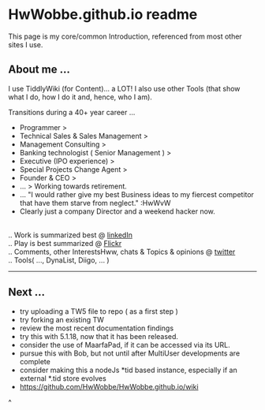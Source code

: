 # HwWobbe.github.io readme
This page is my core/common Introduction, referenced from most other sites I use.

<h2> About me ...</h2>

I use TiddlyWiki (for Content)... a LOT!  I also use other Tools (that show what I do, how I do it and, hence, who I am).

Transitions during a 40+ year career ...

* Programmer >
* Technical Sales & Sales Management > 
* Management Consulting > 
* Banking technologist ( Senior Management ) > 
* Executive (IPO experience) > 
* Special Projects Change Agent >
* Founder & CEO >
* ... > Working towards retirement.
* ... "I would rather give my best Business ideas to my fiercest competitor that have them starve from neglect." :HwWvW
* Clearly just a company Director and a weekend hacker now.

<br> .. Work is summarized best @ <a href="https://www.linkedin.com/in/hans-wobbe-37634a/">linkedIn</a>
<br> .. Play is best summarized @ <a href="https://www.flickr.com/people/hwo/">Flickr</a>
<br> .. Comments, other InterestsHww, chats & Topics & opinions @ <a href="https://twitter.com/HansWobbe">twitter</a>
<br> .. Tools( ..., DynaList, Diigo, ... )

<hr>

<h2> Next ...</h2>

* try uploading a TW5 file to repo ( as a first step )
* try forking an existing TW
* review the most recent documentation findings
* try this with 5.1.18, now that it has been released.
* consider the use of MaarfaPad, if it can be accessed via its URL.
* pursue this with Bob, but not until after MultiUser developments are complete
* consider making this a nodeJs *tid based instance, especially if an external *.tid store evolves
* https://github.com/HwWobbe/HwWobbe.github.io/wiki

^
